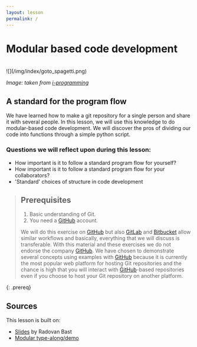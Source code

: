 ```yaml
---
layout: lesson
permalink: /
---
```


# Modular based code development

<br>
![](/img/index/goto_spagetti.png)

*Image: taken from [i-programming](https://www.i-programmer.info/programming/theory/1332-goto-spaghetti-and-velociraptor.html)*
<br>


## A standard for the program flow

We have learned how to make a git repository for a single person and share it with several people. In this lesson, we will use this knowledge to do modular-based code development. We will discover the pros of dividing our code into functions through a simple python script.


### Questions we will reflect upon during this lesson:

- How important is it to follow a standard program flow for yourself?
- How important is it to follow a standard program flow for your collaborators?
- 'Standard' choices of structure in code development


> ## Prerequisites
>
> 1. Basic understanding of Git.
> 2. You need a [GitHub](https://github.com) account.
>
> We will do this exercise on [GitHub](https://github.com) but also
> [GitLab](https://gitlab.com) and [Bitbucket](https://bitbucket.org) allow
> similar workflows and basically, everything that we will discuss is transferable. With
> this material and these exercises we do not endorse the company
> [GitHub](https://github.com). We have chosen to demonstrate several
> concepts using examples with [GitHub](https://github.com) because it is
> currently the most popular web platform for hosting Git repositories and the chance is high
> that you will interact with [GitHub](https://github.com)-based repositories even if you
> choose to host your Git repository on another platform.
>
{: .prereq}



## Sources
This lesson is built on:
- [Slides](https://cicero.xyz/v3/remark/0.14.0/github.com/coderefinery/modular-code-development/master/talk.md/#1) by Radovan Bast
- [Modular type-along/demo](https://github.com/coderefinery/modular-type-along)
